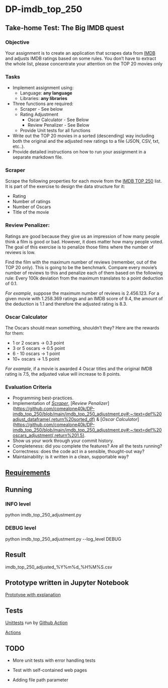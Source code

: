 # DP-imdb_top_250

## Take-home Test: The Big IMDB quest

### **Objective**

Your assignment is to create an application that scrapes data from [IMDB](https://www.imdb.com/chart/top/) and adjusts IMDB ratings based on some rules. You don’t have to extract the whole list, please concentrate your attention on the TOP 20 movies only

### **Tasks**

- Implement assignment using:
    - Language: **any language**
    - Libraries: **any libraries**
- Three functions are required:
    - Scraper - See below
    - Rating Adjustment
        - Oscar Calculator - See Below
        - Review Penalizer - See Below
    - Provide Unit tests for all functions
- Write out the TOP 20 movies in a sorted (descending) way including both the original and the adjusted new ratings to a file (JSON, CSV, txt, etc..).
- Provide detailed instructions on how to run your assignment in a separate markdown file.

### Scraper

Scrape the following properties for each movie from the [IMDB TOP 250](https://www.imdb.com/chart/top/) list. It is part of the exercise to design the data structure for it: 

- Rating
- Number of ratings
- Number of Oscars
- Title of the movie

### Review Penalizer:

Ratings are good because they give us an impression of how many people think a film is good or bad. However, it does matter how many people voted. The goal of this exercise is to penalize those films where the number of reviews is low. 

Find the film with the maximum number of reviews (remember, out of the TOP 20 only). This is going to be the benchmark. Compare every movie’s number of reviews to this and penalize each of them based on the following rule: Every 100k deviation from the maximum translates to a point deduction of 0.1. 

*For example*, suppose the maximum number of reviews is 2.456.123. For a given movie with 1.258.369 ratings and an IMDB score of 9.4, the amount of the deduction is 1.1 and therefore the adjusted rating is 8.3.

### Oscar Calculator

The Oscars should mean something, shouldn’t they? Here are the rewards for them:

- 1 or 2 oscars → 0.3 point
- 3 or 5 oscars → 0.5 point
- 6 - 10 oscars → 1 point
- 10+ oscars → 1.5 point

*For example*, if a movie is awarded 4 Oscar titles and the original IMDB rating is 7.5, the adjusted value will increase to 8 points.

### **Evaluation Criteria**

- Programming best-practices.
- Implementation of [*Scraper*](https://github.com/comealone40k/DP-imdb_top_250/blob/main/imdb_scraper.py), [*Review Penalizer*](https://github.com/comealone40k/DP-imdb_top_250/blob/main/imdb_top_250_adjustment.py#:~:text=def%20adjust_dataframe(,return%20sorted_df) & [*Oscar Calculator*](https://github.com/comealone40k/DP-imdb_top_250/blob/main/imdb_top_250_adjustment.py#:~:text=def%20oscars_adjustment(,return%201.5).
- Show us your work through your commit history.
- Completeness: did you complete the features? Are all the tests running?
- Correctness: does the code act in a sensible, thought-out way?
- Maintainability: is it written in a clean, supportable way?

## [Requirements](/requirements.txt)

## Running

### INFO level

python imdb_top_250_adjustment.py

### DEBUG level

python imdb_top_250_adjustment.py --log_level DEBUG

## Result

imdb_top_250_adjusted_%Y%m%d_%H%M%S.csv

## Prototype written in Jupyter Notebook

[Prototype with explanation](/Notebooks/Prototype.ipynb)

## Tests

[Unittests](/Tests/unit_tests.py) run by [Github Action](/.github/workflows/python-package.yml)

[Actions](https://github.com/comealone40k/DP-imdb_top_250/actions)

## TODO

* More unit tests with error handling tests

* Test with self-contained web pages

* Adding file path parameter
